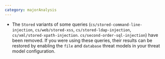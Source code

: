 ```yaml
---
category: majorAnalysis
---
```

* The `Stored` variants of some queries (`cs/stored-command-line-injection`, `cs/web/stored-xss`, `cs/stored-ldap-injection`, `cs/xml/stored-xpath-injection`. `cs/second-order-sql-injection`) have been removed. If you were using these queries, their results can be restored by enabling the `file` and `database` threat models in your threat model configuration.

